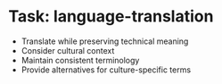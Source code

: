 <!-- ---
!-- title: 2024-12-27 23:17:05
!-- author: Yusuke Watanabe
!-- date: /home/ywatanabe/.emacs.d/lisp/elmo/workspace/resources/prompt-templates/components/02_tasks/language-translation.md
!-- --- -->

# Task: language-translation
* Translate while preserving technical meaning
* Consider cultural context
* Maintain consistent terminology
* Provide alternatives for culture-specific terms